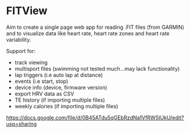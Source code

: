 FITView
=======

Aim to create a single page web app for reading .FIT files (from GARMIN) and to visualize data like heart rate, heart rate zones and heart rate variability.

Support for:
  - track viewing
  - multisport files (swimming not tested much...may lack functionality)
  - lap triggers (i.e auto lap at distance)
  - events (i.e start, stop)
  - device info (device, firmware version)
  - export HRV data as CSV
  - TE history (if importing multiple files)
  - weekly calories (if importing multiple files)


https://docs.google.com/file/d/0B45ATdu5qGEbRzdNa1VfRW5IUkU/edit?usp=sharing
